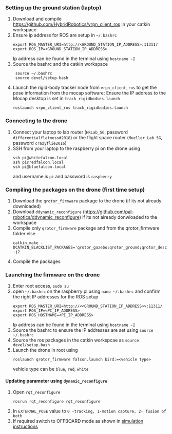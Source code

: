 ### Setting up the ground station (laptop)
1. Download and compile https://github.com/HybridRobotics/vrpn_client_ros in your catkin workspace
2. Ensure ip address for ROS are setup in `~/.bashrc`
   ```
   export ROS_MASTER_URI=http://<GROUND_STATION_IP_ADDRESS>:11311/
   export ROS_IP=<GROUND_STATION_IP_ADDRESS>
   ```
   Ip address can be found in the terminal using `hostname -I`
3. Source the bashrc and the catkin workspace
   ```
    source ~/.bashrc
    source devel/setup.bash
4. Launch the rigid-body tracker node from `vrpn_client_ros` to get the pose information from the mocap software; Ensure the IP address to the Mocap desktop is set in `track_rigidbodies.launch`
   ```
   roslaunch vrpn_client_ros track_rigidbodies.launch
   ```



### Connecting to the drone
1. Connect your laptop to lab router (`HRLab_5G`, password `differentialflatness#2018`) or the flight space router (`Mueller_Lab 5G`, password `crazyflie2016`)
2. SSH from your laptop to the raspberry pi on the drone using 
   ```
   ssh pi@whitefalcon.local
   ssh pi@redfalcon.local
   ssh pi@bluefalcon.local
   ```
   and username is `pi` and password is `raspberry` 
   
   
### Compiling the packages on the drone  (first time setup)
1. Download the `qrotor_firmware` package to the drone (if its not already downloaded)
2. Download `ddynamic_reconfigure` (https://github.com/pal-robotics/ddynamic_reconfigure) if its not already donwloaded to the workspace
3. Compile only `qrotor_firmware` package and from the qrotor_firmware folder else
   ```
   catkin_make -DCATKIN_BLACKLIST_PACKAGES='qrotor_gazebo;qrotor_ground;qrotor_description' -j2
   ```
4. Compile the packages

### Launching the firmware on the drone
1. Enter root access, `sudo su`
2. open `~/.bashrc` on the raspberry pi using `nano ~/.bashrc` and confirm the right IP addresses for the ROS setup
   ```
   export ROS_MASTER_URI=http://<<GROUND_STATION_IP_ADDRESS>>:11311/
   export ROS_IP=<PI_IP_ADDRESS>
   export ROS_HOSTNAME=<PI_IP_ADDRESS>
   ```
   Ip address can be found in the terminal using `hostname -I`
3. Source the bashrc to ensure the IP addresses are set using `source ~/.bashrc`
4. Source the ros packages in the catkin workspcae as `source devel/setup.bash`
5. Launch the drone in root using 
   ```
   roslaunch qrotor_firmware falcon.launch bird:=<vehicle type>
   ```
   vehicle type can be `blue`, `red`, `white`
   
#### Updating parameter using `dynamic_reconfigure`
1. Open `rqt_reconfigure`
   ```
   rosrun rqt_reconfigure rqt_reconfigure
   ```
2. In `EXTERNAL_POSE` value to `0 -tracking, 1-motion capture, 2- fusion of both`
3. If required switch to OFFBOARD mode as shown in [simulation instructions](https://github.com/HybridRobotics/qrotor_firmware/blob/devel/_docs/simulation.md)

